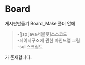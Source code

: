 # Board
 게시판만들기
 Board_Make 폴더 안에  
 
 >-[jsp java서블릿]소스코드  
 >-페이지구조에 관한 마인드맵 그림  
 >-sql 스크립트  
 
 가 존재합니다.
